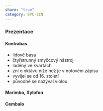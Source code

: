 ```yaml
---
share: "true"
category: BPC-ZIN
---
```


### Prezentace
#### Kontrabas
- lidově basa
- čtyřstrunný smyčcový nástroj
- laděný ve kvartách
- zní o oktávu níže než je v notovém zápisu
- vyvíjel se od 16. století
- původně se nazýval violou
#### Marimba, Xylofon
#### Cembalo
